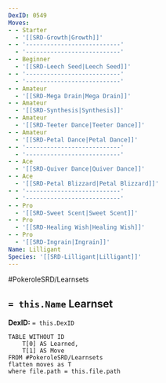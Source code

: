 ```yaml
---
DexID: 0549
Moves:
- - Starter
  - '[[SRD-Growth|Growth]]'
- - '---------------------------'
  - '---------------------------'
- - Beginner
  - '[[SRD-Leech Seed|Leech Seed]]'
- - '---------------------------'
  - '---------------------------'
- - Amateur
  - '[[SRD-Mega Drain|Mega Drain]]'
- - Amateur
  - '[[SRD-Synthesis|Synthesis]]'
- - Amateur
  - '[[SRD-Teeter Dance|Teeter Dance]]'
- - Amateur
  - '[[SRD-Petal Dance|Petal Dance]]'
- - '---------------------------'
  - '---------------------------'
- - Ace
  - '[[SRD-Quiver Dance|Quiver Dance]]'
- - Ace
  - '[[SRD-Petal Blizzard|Petal Blizzard]]'
- - '---------------------------'
  - '---------------------------'
- - Pro
  - '[[SRD-Sweet Scent|Sweet Scent]]'
- - Pro
  - '[[SRD-Healing Wish|Healing Wish]]'
- - Pro
  - '[[SRD-Ingrain|Ingrain]]'
Name: Lilligant
Species: '[[SRD-Lilligant|Lilligant]]'
---
```


#PokeroleSRD/Learnsets

## `= this.Name` Learnset

**DexID:** `= this.DexID`

```dataview
TABLE WITHOUT ID
    T[0] AS Learned,
    T[1] AS Move
FROM #PokeroleSRD/Learnsets
flatten moves as T
where file.path = this.file.path
```
